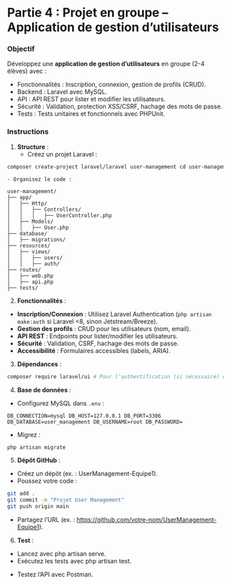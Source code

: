 # Partie 4 : Projet en groupe – Application de gestion d’utilisateurs

### Objectif

Développez une **application de gestion d’utilisateurs** en groupe (2-4 élèves) avec :

- Fonctionnalités : Inscription, connexion, gestion de profils (CRUD). 
- Backend : Laravel avec MySQL. 
- API : API REST pour lister et modifier les utilisateurs. 
- Sécurité : Validation, protection XSS/CSRF, hachage des mots de passe. 
- Tests : Tests unitaires et fonctionnels avec PHPUnit. 

### Instructions
1. **Structure** : 
    - Créez un projet Laravel :

```bash
composer create-project laravel/laravel user-management cd user-management php artisan serve
```

    - Organisez le code :

```text
user-management/ 
├── app/ 
│   ├── Http/ 
│   │   ├── Controllers/ 
│   │   │   ├── UserController.php 
│   ├── Models/ 
│   │   ├── User.php 
├── database/ 
│   ├── migrations/ 
├── resources/ 
│   ├── views/ 
│   │   ├── users/ 
│   │   ├── auth/ 
├── routes/ 
│   ├── web.php 
│   ├── api.php 
├── tests/
```

2. **Fonctionnalités** :

- **Inscription/Connexion** : Utilisez Laravel Authentication (`php artisan make:auth` si Laravel <8, sinon Jetstream/Breeze). 
- **Gestion des profils** : CRUD pour les utilisateurs (nom, email). 
- **API REST** : Endpoints pour lister/modifier les utilisateurs. 
- **Sécurité** : Validation, CSRF, hachage des mots de passe. 
- **Accessibilité** : Formulaires accessibles (labels, ARIA). 

3. **Dépendances** :

```bash
composer require laravel/ui # Pour l’authentification (si nécessaire) composer require phpunit/phpunit --dev
```

4. **Base de données** : 
- Configurez MySQL dans `.env` :

```text
DB_CONNECTION=mysql DB_HOST=127.0.0.1 DB_PORT=3306 DB_DATABASE=user_management DB_USERNAME=root DB_PASSWORD=
```

- Migrez :

```bash
php artisan migrate
```

5. **Dépôt GitHub** :

- Créez un dépôt (ex. : UserManagement-Equipe1). 
- Poussez votre code : 

```bash
git add . 
git commit -m "Projet User Management" 
git push origin main
```

- Partagez l’URL (ex. : https://github.com/votre-nom/UserManagement-Equipe1). 

6. **Test** :

- Lancez avec php artisan serve. 
- Exécutez les tests avec php artisan test. 
* Testez l’API avec Postman. 
